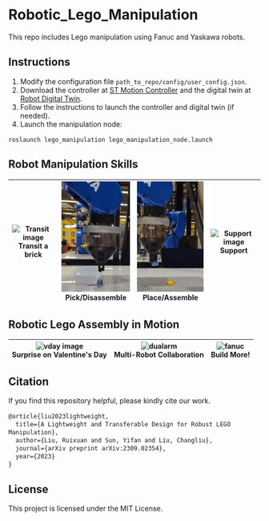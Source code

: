 # Robotic_Lego_Manipulation

This repo includes Lego manipulation using Fanuc and Yaskawa robots.


## Instructions
1. Modify the configuration file `path_to_repo/config/user_config.json`.
2. Download the controller at [ST Motion Controller](https://github.com/intelligent-control-lab/Stream_Motion_Controller) and the digital twin at [Robot Digital Twin](https://github.com/intelligent-control-lab/Robot_Digital_Twin).
3. Follow the instructions to launch the controller and digital twin (if needed).
4. Launch the manipulation node:
```
roslaunch lego_manipulation lego_manipulation_node.launch
```

## Robot Manipulation Skills
| <img src="./images/transit.gif" alt="Transit image" width="auto" height="220" title="Transit"/><br>Transit a brick</center> | <img src="./images/pick.gif" alt="Pick image" width="auto" height="220" title="Pick"/><br>Pick/Disassemble</center> | <img src="./images/place.gif" alt="Place image" width="auto" height="220" title="Place"/><br>Place/Assemble</center> | <img src="./images/support.gif" alt="Support image" width="auto" height="220" title="Support"/> <br>Support</center>|
| -------------------------------- | -------------------------- | ---------------------------- | -------------------------------- |




## Robotic Lego Assembly in Motion
| <img src="./images/vday.gif" alt="vday image" width="auto" height="210" title="vday"/><br>Surprise on Valentine's Day</center> | <img src="./images/dual_arm.gif" alt="dualarm" width="auto" height="210" title="dualarm"/><br>Multi-Robot Collaboration</center> | <img src="./images/fanuc.gif" alt="fanuc" width="auto" height="210" title="fanuc"/><br>Build More!</center> |
| -------------------------------- | -------------------------- | ---------------------------- |



## Citation
If you find this repository helpful, please kindly cite our work.
```
@article{liu2023lightweight,
  title={A Lightweight and Transferable Design for Robust LEGO Manipulation},
  author={Liu, Ruixuan and Sun, Yifan and Liu, Changliu},
  journal={arXiv preprint arXiv:2309.02354},
  year={2023}
}
```

## License
This project is licensed under the MIT License.
